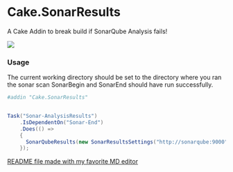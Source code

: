 # Cake.SonarResults
A Cake Addin to break build if SonarQube Analysis fails!

![](https://github.com/rhtnr/Cake.SonarResults/workflows/Test%20Build%20Publish%20Push/badge.svg)

### Usage
The current working directory should be set to the directory where you ran the sonar scan
SonarBegin and SonarEnd should have run successfully.

```powershell
#addin "Cake.SonarResults"
```

```cs

Task("Sonar-AnalysisResults")
    .IsDependentOn("Sonar-End")
    .Does(() => 
    {
      SonarQubeResults(new SonarResultsSettings("http://sonarqube:9000"));
    });
```


[README file made with my favorite MD editor](https://dillinger.io/)
